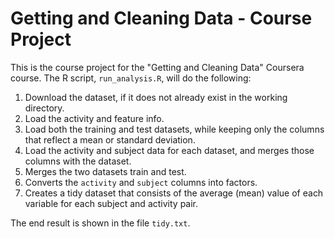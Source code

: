 # Getting and Cleaning Data - Course Project

This is the course project for the "Getting and Cleaning Data" Coursera course.
The R script, `run_analysis.R`, will do the following:

1. Download the dataset, if it does not already exist in the working directory.
2. Load the activity and feature info.
3. Load both the training and test datasets, while keeping only the columns that reflect a mean or standard deviation.
4. Load the activity and subject data for each dataset, and merges those
   columns with the dataset.
5. Merges the two datasets train and test.
6. Converts the `activity` and `subject` columns into factors.
7. Creates a tidy dataset that consists of the average (mean) value of each
   variable for each subject and activity pair.

The end result is shown in the file `tidy.txt`.
